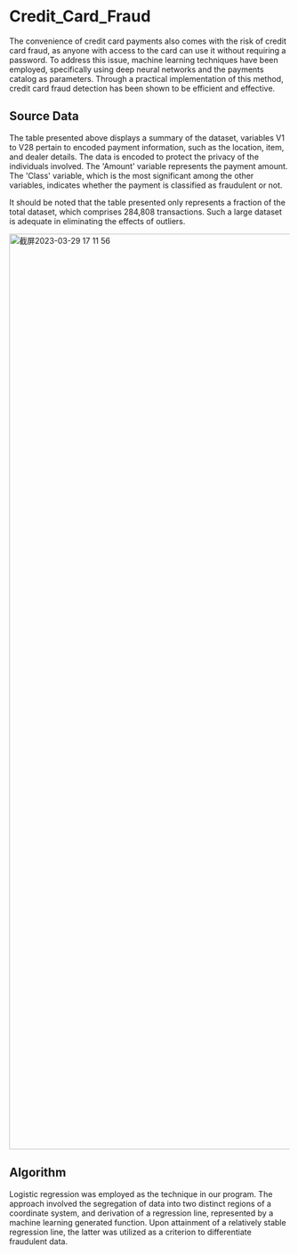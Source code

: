 # Credit_Card_Fraud
The convenience of credit card payments also comes with the risk of credit card fraud, as anyone with access to the card can use it without requiring a password. To address this issue, machine learning techniques have been employed, specifically using deep neural networks and the payments catalog as parameters. Through a practical implementation of this method, credit card fraud detection has been shown to be efficient and effective.

## Source Data
The table presented above displays a summary of the dataset, variables V1 to V28 pertain to encoded payment information, such as the location, item, and dealer details. The data is encoded to protect the privacy of the individuals involved. The 'Amount' variable represents the payment amount. The 'Class' variable, which is the most significant among the other variables, indicates whether the payment is classified as fraudulent or not.

It should be noted that the table presented only represents a fraction of the total dataset, which comprises 284,808 transactions. Such a large dataset is adequate in eliminating the effects of outliers.

<img width="1646" alt="截屏2023-03-29 17 11 56" src="https://user-images.githubusercontent.com/105031962/228668634-fb5e6816-e48a-4068-889a-a29f8f1aa7b5.png">


## Algorithm 
Logistic regression was employed as the technique in our program. The approach involved the segregation of data into two distinct regions of a coordinate system, and derivation of a regression line, represented by a machine learning generated function. Upon attainment of a relatively stable regression line, the latter was utilized as a criterion to differentiate fraudulent data.



